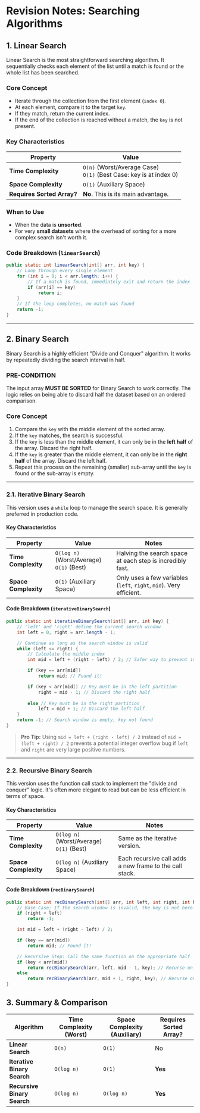 # Revision Notes: Searching Algorithms

## 1. Linear Search

Linear Search is the most straightforward searching algorithm. It sequentially checks each element of the list until a match is found or the whole list has been searched.

### Core Concept
- Iterate through the collection from the first element (`index 0`).
- At each element, compare it to the target `key`.
- If they match, return the current index.
- If the end of the collection is reached without a match, the `key` is not present.

### Key Characteristics

| Property                  | Value                                                              |
| ------------------------- | ------------------------------------------------------------------ |
| **Time Complexity**       | `O(n)` (Worst/Average Case) <br> `O(1)` (Best Case: key is at index 0) |
| **Space Complexity**      | `O(1)` (Auxiliary Space)                                           |
| **Requires Sorted Array?** | **No**. This is its main advantage.                                |

### When to Use
- When the data is **unsorted**.
- For very **small datasets** where the overhead of sorting for a more complex search isn't worth it.

### Code Breakdown (`linearSearch`)
```java
public static int linearSearch(int[] arr, int key) {
    // Loop through every single element
    for (int i = 0; i < arr.length; i++) {
        // If a match is found, immediately exit and return the index
        if (arr[i] == key)
            return i;
    }
    // If the loop completes, no match was found
    return -1;
}
```

---

## 2. Binary Search

Binary Search is a highly efficient "Divide and Conquer" algorithm. It works by repeatedly dividing the search interval in half.

### PRE-CONDITION
The input array **MUST BE SORTED** for Binary Search to work correctly. The logic relies on being able to discard half the dataset based on an ordered comparison.

### Core Concept
1.  Compare the `key` with the middle element of the sorted array.
2.  If the `key` matches, the search is successful.
3.  If the `key` is less than the middle element, it can only be in the **left half** of the array. Discard the right half.
4.  If the `key` is greater than the middle element, it can only be in the **right half** of the array. Discard the left half.
5.  Repeat this process on the remaining (smaller) sub-array until the `key` is found or the sub-array is empty.

---

### 2.1. Iterative Binary Search

This version uses a `while` loop to manage the search space. It is generally preferred in production code.

#### Key Characteristics

| Property             | Value                                 | Notes                                                            |
| -------------------- | ------------------------------------- | ---------------------------------------------------------------- |
| **Time Complexity**  | `O(log n)` (Worst/Average) <br> `O(1)` (Best) | Halving the search space at each step is incredibly fast.        |
| **Space Complexity** | `O(1)` (Auxiliary Space)              | Only uses a few variables (`left`, `right`, `mid`). Very efficient.|

#### Code Breakdown (`iterativeBinarySearch`)
```java
public static int iterativeBinarySearch(int[] arr, int key) {
    // 'left' and 'right' define the current search window
    int left = 0, right = arr.length - 1;

    // Continue as long as the search window is valid
    while (left <= right) {
        // Calculate the middle index
        int mid = left + (right - left) / 2; // Safer way to prevent integer overflow

        if (key == arr[mid])
            return mid; // Found it!

        if (key < arr[mid]) // Key must be in the left partition
            right = mid - 1; // Discard the right half
        
        else // Key must be in the right partition
            left = mid + 1; // Discard the left half
    }
    return -1; // Search window is empty, key not found
}
```
> **Pro Tip:** Using `mid = left + (right - left) / 2` instead of `mid = (left + right) / 2` prevents a potential integer overflow bug if `left` and `right` are very large positive numbers.

---

### 2.2. Recursive Binary Search

This version uses the function call stack to implement the "divide and conquer" logic. It's often more elegant to read but can be less efficient in terms of space.

#### Key Characteristics

| Property             | Value                                 | Notes                                                              |
| -------------------- | ------------------------------------- | ------------------------------------------------------------------ |
| **Time Complexity**  | `O(log n)` (Worst/Average) <br> `O(1)` (Best) | Same as the iterative version.                                     |
| **Space Complexity** | `O(log n)` (Auxiliary Space)          | Each recursive call adds a new frame to the call stack.            |

#### Code Breakdown (`recBinarySearch`)
```java
public static int recBinarySearch(int[] arr, int left, int right, int key) {
    // Base Case: If the search window is invalid, the key is not here.
    if (right < left)
        return -1;

    int mid = left + (right - left) / 2;

    if (key == arr[mid])
        return mid; // Found it!

    // Recursive Step: Call the same function on the appropriate half
    if (key < arr[mid])
        return recBinarySearch(arr, left, mid - 1, key); // Recurse on the left
    else
        return recBinarySearch(arr, mid + 1, right, key); // Recurse on the right
}
```

## 3. Summary & Comparison

| Algorithm                 | Time Complexity (Worst) | Space Complexity (Auxiliary) | Requires Sorted Array? |
| ------------------------- | ----------------------- | ---------------------------- | ---------------------- |
| **Linear Search**         | `O(n)`                  | `O(1)`                       | No                     |
| **Iterative Binary Search** | `O(log n)`              | `O(1)`                       | **Yes**                |
| **Recursive Binary Search** | `O(log n)`              | `O(log n)`                   | **Yes**                |